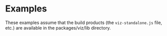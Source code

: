 # Examples

These examples assume that the build products (the `viz-standalone.js` file, etc.) are available in the packages/viz/lib directory.
